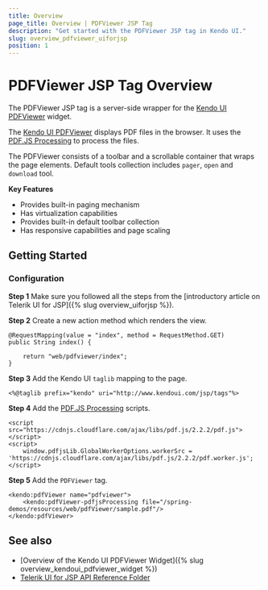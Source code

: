 ```yaml
---
title: Overview
page_title: Overview | PDFViewer JSP Tag
description: "Get started with the PDFViewer JSP tag in Kendo UI."
slug: overview_pdfviewer_uiforjsp
position: 1
---
```


# PDFViewer JSP Tag Overview

The PDFViewer JSP tag is a server-side wrapper for the [Kendo UI PDFViewer](http://docs.telerik.com/kendo-ui/api/javascript/ui/pdfviewer) widget.

The [Kendo UI PDFViewer](https://demos.telerik.com/jsp-ui/pdfviewer/index) displays PDF files in the browser. It uses the [PDF.JS Processing](https://mozilla.github.io/pdf.js/) to process the files.

The PDFViewer consists of a toolbar and a scrollable container that wraps the page elements. Default tools collection includes `pager`, `open` and `download` tool.

**Key Features**

* Provides built-in paging mechanism
* Has virtualization capabilities
* Provides built-in default toolbar collection
* Has responsive capabilities and page scaling

## Getting Started

### Configuration

**Step 1** Make sure you followed all the steps from the [introductory article on Telerik UI for JSP]({% slug overview_uiforjsp %}).

**Step 2** Create a new action method which renders the view.



    @RequestMapping(value = "index", method = RequestMethod.GET)
    public String index() {

        return "web/pdfviewer/index";
    }

**Step 3** Add the Kendo UI `taglib` mapping to the page.



    <%@taglib prefix="kendo" uri="http://www.kendoui.com/jsp/tags"%>

**Step 4** Add the [PDF.JS Processing](https://mozilla.github.io/pdf.js/) scripts.



    <script src="https://cdnjs.cloudflare.com/ajax/libs/pdf.js/2.2.2/pdf.js"></script>
    <script>
        window.pdfjsLib.GlobalWorkerOptions.workerSrc = 'https://cdnjs.cloudflare.com/ajax/libs/pdf.js/2.2.2/pdf.worker.js';
    </script>

**Step 5** Add the `PDFViewer` tag.



    <kendo:pdfViewer name="pdfviewer">
        <kendo:pdfViewer-pdfjsProcessing file="/spring-demos/resources/web/pdfViewer/sample.pdf"/>
    </kendo:pdfViewer>

## See also

* [Overview of the Kendo UI PDFViewer Widget]({% slug overview_kendoui_pdfviewer_widget %})
* [Telerik UI for JSP API Reference Folder](/api/jsp/autocomplete/animation)
